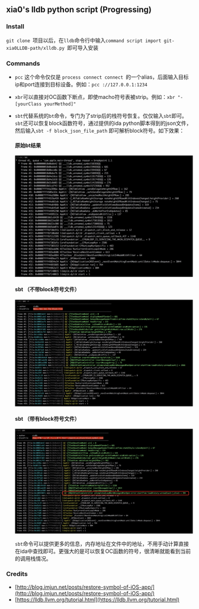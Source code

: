 ## xia0's lldb python script (Progressing)

### Install 

`git clone `项目以后，在`lldb`命令行中输入`command script import git-xia0LLDB-path/xlldb.py `即可导入安装

### Commands

- `pcc` 这个命令仅仅是 `process connect connect `的一个alias，后面输入目标ip和port连接到目标设备。例如：`pcc ://127.0.0.1:1234`

- `xbr`可以直接对OC函数下断点，即使macho符号表被strip。例如：`xbr "-[yourClass yourMethod]"`

- `sbt`代替系统的`bt`命令，专门为了strip后的栈符号恢复。仅仅输入`sbt`即可。`sbt`还可以恢复block函数符号，通过提供的ida python脚本得到的json文件，然后输入`sbt -f block_json_file_path` 即可解析block符号。如下效果：

  #### 原始bt结果

  ![orig_bt](./resource/orig_bt.png)

  #### sbt （不带block符号文件）

  ![sbt-noblockfile](./resource/sbt-noblockfile.png)

  #### sbt （带有block符号文件）

  ![sbt-blockfile](./resource/sbt-blockfile.png)

  

  `sbt`命令可以提供更多的信息，内存地址在文件中的地址，不用手动计算直接在ida中查找即可。更强大的是可以恢复OC函数的符号，很清晰就能看到当前的调用栈情况。



### Credits

- [http://blog.imjun.net/posts/restore-symbol-of-iOS-app/](http://blog.imjun.net/posts/restore-symbol-of-iOS-app/)
- [https://lldb.llvm.org/tutorial.html](https://lldb.llvm.org/tutorial.html)

